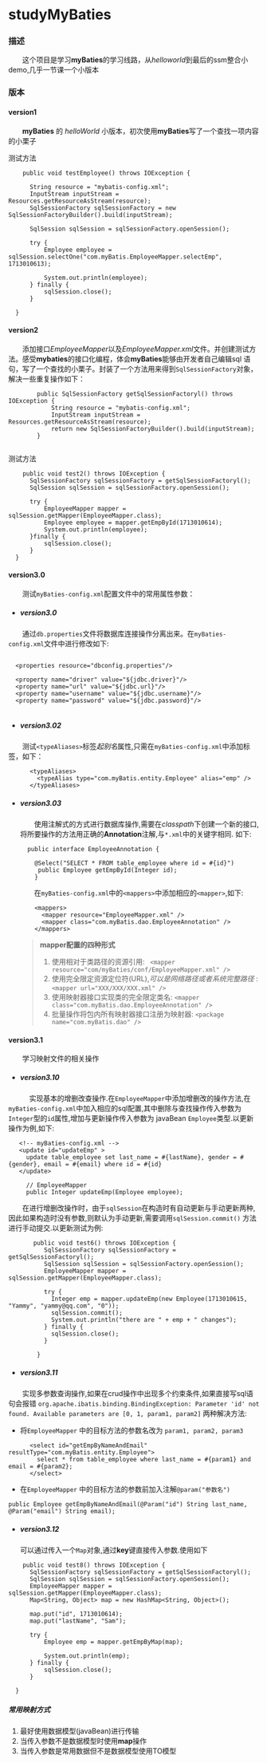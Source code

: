 # studyMyBaties

### 描述
  　　这个项目是学习**myBaties**的学习线路，从*helloworld*到最后的ssm整合小demo,几乎一节课一个小版本
    
    
### 版本
  
  #### version1
  
  　　**myBaties** 的 *helloWorld* 小版本，初次使用**myBaties**写了一个查找一项内容的小栗子
  
  测试方法
  
  ```
      public void testEmployee() throws IOException {

        String resource = "mybatis-config.xml";
        InputStream inputStream = Resources.getResourceAsStream(resource);
        SqlSessionFactory sqlSessionFactory = new SqlSessionFactoryBuilder().build(inputStream);

        SqlSession sqlSession = sqlSessionFactory.openSession();

        try {
            Employee employee = sqlSession.selectOne("com.myBatis.EmployeeMapper.selectEmp", 1713010613);

            System.out.println(employee);
        } finally {
            sqlSession.close();
        }

    }
  
  ```
  
  
  #### version2 
  
  　　添加接口*EmployeeMapper*以及*EmployeeMapper.xml*文件。并创建测试方法。感受**mybaties**的接口化编程，体会**myBaties**能够由开发者自己编辑sql
    语句，写了一个查找的小栗子。封装了一个方法用来得到`SqlSessionFactory`对象，解决一些重复操作如下：
     
  ```
          public SqlSessionFactory getSqlSessionFactoryl() throws IOException {
              String resource = "mybatis-config.xml";
              InputStream inputStream = Resources.getResourceAsStream(resource);
              return new SqlSessionFactoryBuilder().build(inputStream);
          }
          
  ```
    
  测试方法
    
  ```
      public void test2() throws IOException {
        SqlSessionFactory sqlSessionFactory = getSqlSessionFactoryl();
        SqlSession sqlSession = sqlSessionFactory.openSession();

        try {
            EmployeeMapper mapper = sqlSession.getMapper(EmployeeMapper.class);
            Employee employee = mapper.getEmpById(1713010614);
            System.out.println(employee);
        }finally {
            sqlSession.close();
        }
    }
  
  ```
  
  #### version3.0
  
  　　测试`myBaties-config.xml`配置文件中的常用属性参数：
  
  + ##### version3.0
  
  　　通过`db.properties`文件将数据库连接操作分离出来。在`myBaties-config.xml`文件中进行修改如下:
  ```
    
    <properties resource="dbconfig.properties"/>
    
    <property name="driver" value="${jdbc.driver}"/>
    <property name="url" value="${jdbc.url}"/>
    <property name="username" value="${jdbc.username}"/>
    <property name="password" value="${jdbc.password}"/>
    
  ```
  
  
  + ##### version3.02
  
  　　测试`<typeAliases>`标签*起别名*属性,只需在`myBaties-config.xml`中添加标签，如下：
    
  ```
        <typeAliases>
          <typeAlias type="com.myBatis.entity.Employee" alias="emp" />
        </typeAliases>
  ```
  
  + ##### version3.03
      
      　　使用注解式的方式进行数据库操作,需要在*classpath*下创建一个新的接口,将所要操作的方法用正确的**Annotation**注解,与`*.xml`中的关键字相同.
    如下:
    
    ```
      public interface EmployeeAnnotation {

        @Select("SELECT * FROM table_employee where id = #{id}")
         public Employee getEmpById(Integer id);
        }
    ```
    　　在`myBaties-config.xml`中的`<mappers>`中添加相应的`<mapper>`,如下:
    
    ```
        <mappers>
          <mapper resource="EmployeeMapper.xml" />
          <mapper class="com.myBatis.dao.EmployeeAnnotation" />
        </mappers>
    ```
    
    > **mapper配置的四种形式**
    > 1. 使用相对于类路径的资源引用: 
        ` <mapper resource="com/myBaties/conf/EmployeeMapper.xml" />`
    > 2. 使用完全限定资源定位符(URL),*可以是网络路径或者系统完整路径* :
        `
          <mapper url="XXX/XXX/XXX.xml" />
        `
    > 3. 使用映射器接口实现类的完全限定类名:
        `
          <mapper class="com.myBatis.dao.EmployeeAnnotation" />
        `
    > 4. 批量操作将包内所有映射器接口注册为映射器:
       `
         <package name="com.myBatis.dao" />
       `
  #### version3.1
  　　学习映射文件的相关操作
  + ##### version3.10
   　　　实现基本的增删改查操作.在`EmployeeMapper`中添加增删改的操作方法,在`myBaties-config.xml`中加入相应的sql配置,其中删除与查找操作传入参数为
      `Integer`型的`id`属性,增加与更新操作传入参数为 javaBean `Employee`类型.以更新操作为例,如下:
      
   ```
      <!-- myBaties-config.xml -->
      <update id="updateEmp" >
        update table_employee set last_name = #{lastName}, gender = #{gender}, email = #{email} where id = #{id}
      </update>
   ```
   ```
        // EmployeeMapper
        public Integer updateEmp(Employee employee);
   ```
   
   　　在进行增删改操作时，由于`sqlSession`在构造时有自动更新与手动更新两种,因此如果构造时没有参数,则默认为手动更新,需要调用`sqlSession.commit()`
     方法进行手动提交.以更新测试为例:
     
  ```
         public void test6() throws IOException {
            SqlSessionFactory sqlSessionFactory = getSqlSessionFactoryl();
            SqlSession sqlSession = sqlSessionFactory.openSession();
            EmployeeMapper mapper = sqlSession.getMapper(EmployeeMapper.class);

            try {
              Integer emp = mapper.updateEmp(new Employee(1713010615, "Yammy", "yammy@qq.com", "0"));
              sqlSession.commit();
              System.out.println("there are " + emp + " changes");
            } finally {
              sqlSession.close();
            }

          }
  ```
  
  + ##### version3.11
  
  　　实现多参数查询操作,如果在crud操作中出现多个约束条件,如果直接写sql语句会报错
     ```
     org.apache.ibatis.binding.BindingException: Parameter 'id' not found. Available parameters are [0, 1, param1, param2]
     ```
     两种解决方法:
   - 将`EmployeeMapper` 中的目标方法的参数名改为 `param1, param2, param3`
     
  ```
        <select id="getEmpByNameAndEmail" resultType="com.myBatis.entity.Employee">
          select * from table_employee where last_name = #{param1} and email = #{param2};
        </select>
  ```
   - 在`EmployeeMapper` 中的目标方法的参数前加入注解`@param("参数名")`
  
  ```
  public Employee getEmpByNameAndEmail(@Param("id") String last_name, @Param("email") String email);
  ```
  
 + ##### version3.12
     可以通过传入一个`Map`对象,通过**key**键直接传入参数.使用如下
  ```
      public void test8() throws IOException {
        SqlSessionFactory sqlSessionFactory = getSqlSessionFactoryl();
        SqlSession sqlSession = sqlSessionFactory.openSession();
        EmployeeMapper mapper = sqlSession.getMapper(EmployeeMapper.class);
        Map<String, Object> map = new HashMap<String, Object>();

        map.put("id", 1713010614);
        map.put("lastName", "Sam");

        try {
            Employee emp = mapper.getEmpByMap(map);

            System.out.println(emp);
        } finally {
            sqlSession.close();
        }

    }
  
  ```
 ##### 常用映射方式
  1. 最好使用数据模型(javaBean)进行传输
  2. 当传入参数不是数据模型时使用**map**操作
  3. 当传入参数是常用数据但不是数据模型使用TO模型
 
  
